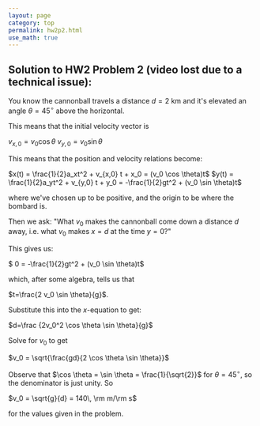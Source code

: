 ```yaml
---
layout: page
category: top
permalink: hw2p2.html
use_math: true
---
```


## Solution to HW2 Problem 2 (video lost due to a technical issue):

You know the cannonball travels a distance $d=2$ km and it's elevated an angle $\theta=45^\circ$ above the horizontal.

This means that the initial velocity vector is 

$v_{x,0} = v_0 \cos \theta$
$v_{y,0} = v_0 \sin \theta$

This means that the position and velocity relations become:

$x(t) = \frac{1}{2}a_xt^2 + v_{x,0} t + x_0 = (v_0 \cos \theta)t$
$y(t) = \frac{1}{2}a_yt^2 + v_{y,0} t + y_0 = -\frac{1}{2}gt^2 +
 (v_0 \sin \theta)t$
 
 where we've chosen up to be positive, and the origin to be where the bombard is.
 
 Then we ask: "What $v_0$ makes the cannonball come down a distance $d$ away, i.e. what $v_0$ makes $x=d$ at the time $y=0$?"
 
 This gives us: 
 
$ 0 = -\frac{1}{2}gt^2 + (v_0 \sin \theta)t$

which, after some algebra, tells us that

$t=\frac{2 v_0 \sin \theta}{g}$.

Substitute this into the $x$-equation to get:

$d=\frac {2v_0^2 \cos \theta \sin \theta}{g}$

Solve for $v_0$ to get 

$v_0 = \sqrt{\frac{gd}{2 \cos \theta \sin \theta}}$

Observe that $\cos \theta = \sin \theta = \frac{1}{\sqrt{2}}$ for $\theta=45^\circ$, so the denominator is just unity. So

$v_0 = \sqrt{g}{d} = 140\, \rm m/\rm s$


for the values given in the problem.
